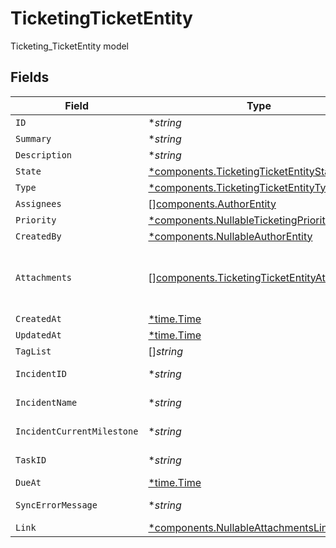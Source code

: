 # TicketingTicketEntity

Ticketing_TicketEntity model


## Fields

| Field                                                                                                                      | Type                                                                                                                       | Required                                                                                                                   | Description                                                                                                                |
| -------------------------------------------------------------------------------------------------------------------------- | -------------------------------------------------------------------------------------------------------------------------- | -------------------------------------------------------------------------------------------------------------------------- | -------------------------------------------------------------------------------------------------------------------------- |
| `ID`                                                                                                                       | **string*                                                                                                                  | :heavy_minus_sign:                                                                                                         | N/A                                                                                                                        |
| `Summary`                                                                                                                  | **string*                                                                                                                  | :heavy_minus_sign:                                                                                                         | N/A                                                                                                                        |
| `Description`                                                                                                              | **string*                                                                                                                  | :heavy_minus_sign:                                                                                                         | N/A                                                                                                                        |
| `State`                                                                                                                    | [*components.TicketingTicketEntityState](../../models/components/ticketingticketentitystate.md)                            | :heavy_minus_sign:                                                                                                         | N/A                                                                                                                        |
| `Type`                                                                                                                     | [*components.TicketingTicketEntityType](../../models/components/ticketingticketentitytype.md)                              | :heavy_minus_sign:                                                                                                         | N/A                                                                                                                        |
| `Assignees`                                                                                                                | [][components.AuthorEntity](../../models/components/authorentity.md)                                                       | :heavy_minus_sign:                                                                                                         | N/A                                                                                                                        |
| `Priority`                                                                                                                 | [*components.NullableTicketingPriorityEntity](../../models/components/nullableticketingpriorityentity.md)                  | :heavy_minus_sign:                                                                                                         | N/A                                                                                                                        |
| `CreatedBy`                                                                                                                | [*components.NullableAuthorEntity](../../models/components/nullableauthorentity.md)                                        | :heavy_minus_sign:                                                                                                         | N/A                                                                                                                        |
| `Attachments`                                                                                                              | [][components.TicketingTicketEntityAttachment](../../models/components/ticketingticketentityattachment.md)                 | :heavy_minus_sign:                                                                                                         | A list of objects attached to this item. Can be one of: LinkEntity, CustomerSupportIssueEntity, or GenericAttachmentEntity |
| `CreatedAt`                                                                                                                | [*time.Time](https://pkg.go.dev/time#Time)                                                                                 | :heavy_minus_sign:                                                                                                         | N/A                                                                                                                        |
| `UpdatedAt`                                                                                                                | [*time.Time](https://pkg.go.dev/time#Time)                                                                                 | :heavy_minus_sign:                                                                                                         | N/A                                                                                                                        |
| `TagList`                                                                                                                  | []*string*                                                                                                                 | :heavy_minus_sign:                                                                                                         | N/A                                                                                                                        |
| `IncidentID`                                                                                                               | **string*                                                                                                                  | :heavy_minus_sign:                                                                                                         | ID of incident that this ticket is related to                                                                              |
| `IncidentName`                                                                                                             | **string*                                                                                                                  | :heavy_minus_sign:                                                                                                         | Name of incident that this ticket is related to                                                                            |
| `IncidentCurrentMilestone`                                                                                                 | **string*                                                                                                                  | :heavy_minus_sign:                                                                                                         | Milestone of incident that this ticket is related to                                                                       |
| `TaskID`                                                                                                                   | **string*                                                                                                                  | :heavy_minus_sign:                                                                                                         | ID of task that this ticket is related to                                                                                  |
| `DueAt`                                                                                                                    | [*time.Time](https://pkg.go.dev/time#Time)                                                                                 | :heavy_minus_sign:                                                                                                         | N/A                                                                                                                        |
| `SyncErrorMessage`                                                                                                         | **string*                                                                                                                  | :heavy_minus_sign:                                                                                                         | Error message from syncing this ticket to integrations                                                                     |
| `Link`                                                                                                                     | [*components.NullableAttachmentsLinkEntity](../../models/components/nullableattachmentslinkentity.md)                      | :heavy_minus_sign:                                                                                                         | N/A                                                                                                                        |